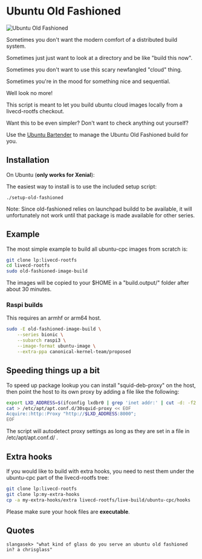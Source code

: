 # Ubuntu Old Fashioned
![Ubuntu Old Fashioned](ubuntu-old-fashioned.png)

Sometimes you don't want the modern comfort of a distributed build system.

Sometimes just just want to look at a directory and be like "build this now".

Sometimes you don't want to use this scary newfangled "cloud" thing.

Sometimes you're in the mood for something nice and sequential.

Well look no more!

This script is meant to let you build ubuntu cloud images locally from a
livecd-rootfs checkout.

Want this to be even simpler? Don't want to check anything out yourself?

Use the [Ubuntu Bartender](scripts/ubuntu-bartender/ubuntu-bartender) to
manage the Ubuntu Old Fashioned build for you.

## Installation

On Ubuntu (**only works for Xenial**):

The easiest way to install is to use the included setup script:

`./setup-old-fashioned`

Note: Since old-fashioned relies on launchpad buildd to be available, it will
unfortunately not work until that package is made available for other series.

## Example

The most simple example to build all ubuntu-cpc images from scratch is:

```bash
git clone lp:livecd-rootfs
cd livecd-rootfs
sudo old-fashioned-image-build
```

The images will be copied to your $HOME in a "build.output/" folder after about
30 minutes.

### Raspi builds

This requires an armhf or arm64 host.

```bash
sudo -E old-fashioned-image-build \
    --series bionic \
    --subarch raspi3 \
    --image-format ubuntu-image \
    --extra-ppa canonical-kernel-team/proposed
```

## Speeding things up a bit

To speed up package lookup you can install "squid-deb-proxy" on the host, then
point the host to its own proxy by adding a file like the following:

```bash
export LXD_ADDRESS=$(ifconfig lxdbr0 | grep 'inet addr:' | cut -d: -f2 | awk '{ print $1}')
cat > /etc/apt/apt.conf.d/30squid-proxy << EOF
Acquire::http::Proxy "http://$LXD_ADDRESS:8000";
EOF
```

The script will autodetect proxy settings as long as they are set in a file in
/etc/apt/apt.conf.d/ .

## Extra hooks

If you would like to build with extra hooks, you need to nest them under the
ubuntu-cpc part of the livecd-rootfs tree:

```bash
git clone lp:livecd-rootfs
git clone lp:my-extra-hooks
cp -a my-extra-hooks/extra livecd-rootfs/live-build/ubuntu-cpc/hooks
```

Please make sure your hook files are **executable**.

## Quotes

```
slangasek> "what kind of glass do you serve an ubuntu old fashioned in? a chrisglass"
```
